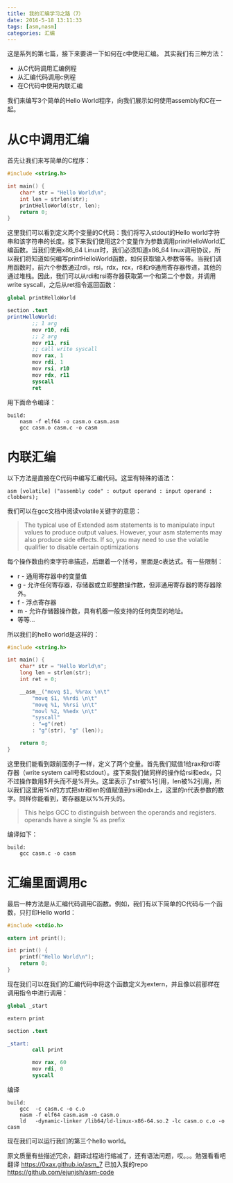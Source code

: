 ```yaml
---
title: 我的汇编学习之路（7）
date: 2016-5-18 13:11:33
tags: [asm,nasm]
categories: 汇编
---
```

这是系列的第七篇，接下来要讲一下如何在c中使用汇编。
其实我们有三种方法：
* 从C代码调用汇编例程
* 从汇编代码调用c例程
* 在C代码中使用内联汇编

我们来编写3个简单的Hello World程序，向我们展示如何使用assembly和C在一起。
<!-- more -->
# 从C中调用汇编
首先让我们来写简单的C程序：
````c
#include <string.h>

int main() {
	char* str = "Hello World\n";
	int len = strlen(str);
	printHelloWorld(str, len);
	return 0;
}
````
这里我们可以看到定义两个变量的C代码：我们将写入stdout的Hello world字符串和该字符串的长度。接下来我们使用这2个变量作为参数调用printHelloWorld汇编函数。当我们使用x86\_64 Linux时，我们必须知道x86\_64 linux调用协议，所以我们将知道如何编写printHelloWorld函数，如何获取输入参数等等。当我们调用函数时，前六个参数通过rdi，rsi，rdx，rcx，r8和r9通用寄存器传递，其他的通过堆栈。因此，我们可以从rdi和rsi寄存器获取第一个和第二个参数，并调用write syscall，之后从ret指令返回函数：
````s
global printHelloWorld

section .text
printHelloWorld:
		;; 1 arg
		mov r10, rdi
		;; 2 arg
		mov r11, rsi
		;; call write syscall
		mov rax, 1
		mov rdi, 1
		mov rsi, r10
		mov rdx, r11
		syscall
		ret
````
用下面命令编译：
````make
build:
	nasm -f elf64 -o casm.o casm.asm
	gcc casm.o casm.c -o casm
````

# 内联汇编
以下方法是直接在C代码中编写汇编代码。这里有特殊的语法：
````
asm [volatile] ("assembly code" : output operand : input operand : clobbers);
````
我们可以在gcc文档中阅读volatile关键字的意思：
>The typical use of Extended asm statements is to manipulate input values to produce output values. However, your asm statements may also produce side effects. If so, you may need to use the volatile qualifier to disable certain optimizations

每个操作数由约束字符串描述，后跟着一个括号，里面是c表达式。有一些限制：
* r - 通用寄存器中的变量值
* g - 允许任何寄存器，存储器或立即整数操作数，但非通用寄存器的寄存器除外。
* f - 浮点寄存器
* m - 允许存储器操作数，具有机器一般支持的任何类型的地址。
* 等等…

所以我们的hello world是这样的：
````c
#include <string.h>

int main() {
	char* str = "Hello World\n";
	long len = strlen(str);
	int ret = 0;

	__asm__("movq $1, %%rax \n\t"
		"movq $1, %%rdi \n\t"
		"movq %1, %%rsi \n\t"
		"movl %2, %%edx \n\t"
		"syscall"
		: "=g"(ret)
		: "g"(str), "g" (len));

	return 0;
}
````
这里我们能看到跟前面例子一样，定义了两个变量。首先我们赋值1给rax和rdi寄存器（write system call号和stdout）。接下来我们做同样的操作给rsi和edx，只不过操作数用$开头而不是%开头。这里表示了str被%1引用，len被%2引用，所以我们这里用%n的方式把str和len的值赋值到rsi和edx上，这里的n代表参数的数字。同样你能看到，寄存器是以%%开头的。
> This helps GCC to distinguish between the operands and registers. operands have a single % as prefix

编译如下：
````
build:
	gcc casm.c -o casm
````

# 汇编里面调用c
最后一种方法是从汇编代码调用C函数。例如，我们有以下简单的C代码与一个函数，只打印Hello world：
````c
#include <stdio.h>

extern int print();

int print() {
	printf("Hello World\n");
	return 0;
}
````
现在我们可以在我们的汇编代码中将这个函数定义为extern，并且像以前那样在调用指令中进行调用：
````s
global _start

extern print

section .text

_start:
		call print

		mov rax, 60
		mov rdi, 0
		syscall
````
编译
````
build:
	gcc  -c casm.c -o c.o
	nasm -f elf64 casm.asm -o casm.o
	ld   -dynamic-linker /lib64/ld-linux-x86-64.so.2 -lc casm.o c.o -o casm
````
现在我们可以运行我们的第三个hello world。

原文质量有些描述冗余，翻译过程进行缩减了，还有语法问题，哎。。。勉强看看吧
翻译 https://0xax.github.io/asm_7
已加入我的repo https://github.com/ejunjsh/asm-code